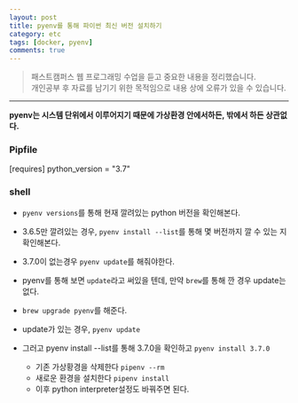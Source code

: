 ```yaml
---
layout: post
title: pyenv를 통해 파이썬 최신 버전 설치하기
category: etc
tags: [docker, pyenv]
comments: true
---
```


> 패스트캠퍼스 웹 프로그래밍 수업을 듣고 중요한 내용을 정리했습니다.     
개인공부 후 자료를 남기기 위한 목적임으로 내용 상에 오류가 있을 수 있습니다.      

<hr>

**pyenv는 시스템 단위에서 이루어지기 때문에 가상환경 안에서하든, 밖에서 하든 상관없다.**

### Pipfile

[requires]
python_version = "3.7"

### shell

- `pyenv versions`를 통해 현재 깔려있는 python 버전을 확인해본다.
- 3.6.5만 깔려있는 경우, `pyenv install --list`를 통해 몇 버전까지 깔 수 있는 지 확인해본다.
- 3.7.0이 없는경우 `pyenv update`를 해줘야한다.
- pyenv를 통해 보면 `update`라고 써있을 텐데, 만약 `brew`를 통해 깐 경우 update는 없다.
- `brew upgrade pyenv`를 해준다.
- update가 있는 경우, `pyenv update`
- 그러고 pyenv install --list를 통해 3.7.0을 확인하고 `pyenv install 3.7.0`

  - 기존 가상황경을 삭제한다 `pipenv --rm`
  - 새로운 환경을 설치한다 `pipenv install`
  - 이후 python interpreter설정도 바꿔주면 된다. 
